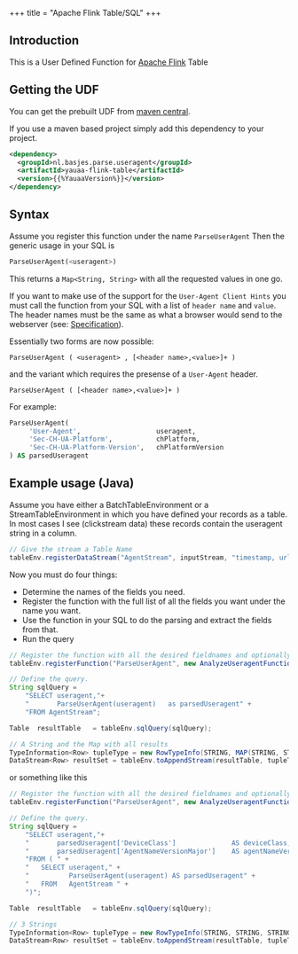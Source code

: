 +++
title = "Apache Flink Table/SQL"
+++
## Introduction
This is a User Defined Function for [Apache Flink](https://flink.apache.org) Table

## Getting the UDF
You can get the prebuilt UDF from [maven central](https://search.maven.org/artifact/nl.basjes.parse.useragent/yauaa-flink-table/{{%YauaaVersion%}}/jar).

If you use a maven based project simply add this dependency to your project.

```xml
<dependency>
  <groupId>nl.basjes.parse.useragent</groupId>
  <artifactId>yauaa-flink-table</artifactId>
  <version>{{%YauaaVersion%}}</version>
</dependency>
```

## Syntax
Assume you register this function under the name `ParseUserAgent`
Then the generic usage in your SQL is

```sql
ParseUserAgent(<useragent>)
```

This returns a `Map<String, String>` with all the requested values in one go.

If you want to make use of the support for the `User-Agent Client Hints` you must call the function from your SQL with a list of `header name` and `value`. The header names must be the same as what a browser would send to the webserver (see: [Specification](https://wicg.github.io/ua-client-hints/#http-ua-hints)).

Essentially two forms are now possible:

    ParseUserAgent ( <useragent> , [<header name>,<value>]+ )

and the variant which requires the presense of a `User-Agent` header.

    ParseUserAgent ( [<header name>,<value>]+ )

For example:
```sql
ParseUserAgent(
     'User-Agent',                   useragent,
     'Sec-CH-UA-Platform',           chPlatform,
     'Sec-CH-UA-Platform-Version',   chPlatformVersion
) AS parsedUseragent
```

## Example usage (Java)
Assume you have either a BatchTableEnvironment or a StreamTableEnvironment in which you have defined your records as a table.
In most cases I see (clickstream data) these records contain the useragent string in a column.

```java
// Give the stream a Table Name
tableEnv.registerDataStream("AgentStream", inputStream, "timestamp, url, useragent");
```

Now you must do four things:

* Determine the names of the fields you need.
* Register the function with the full list of all the fields you want under the name you want.
* Use the function in your SQL to do the parsing and extract the fields from that.
* Run the query


```java
// Register the function with all the desired fieldnames and optionally the size of the cache
tableEnv.registerFunction("ParseUserAgent", new AnalyzeUseragentFunction(15000, "DeviceClass", "AgentNameVersionMajor"));

// Define the query.
String sqlQuery =
    "SELECT useragent,"+
    "       ParseUserAgent(useragent)   as parsedUseragent" +
    "FROM AgentStream";

Table  resultTable   = tableEnv.sqlQuery(sqlQuery);

// A String and the Map with all results
TypeInformation<Row> tupleType = new RowTypeInfo(STRING, MAP(STRING, STRING));
DataStream<Row> resultSet = tableEnv.toAppendStream(resultTable, tupleType);
```

or something like this

```java
// Register the function with all the desired fieldnames and optionally the size of the cache
tableEnv.registerFunction("ParseUserAgent", new AnalyzeUseragentFunction(15000, "DeviceClass", "AgentNameVersionMajor"));

// Define the query.
String sqlQuery =
    "SELECT useragent,"+
    "       parsedUseragent['DeviceClass']              AS deviceClass," +
    "       parsedUseragent['AgentNameVersionMajor']    AS agentNameVersionMajor " +
    "FROM ( " +
    "   SELECT useragent," +
    "          ParseUserAgent(useragent) AS parsedUseragent" +
    "   FROM   AgentStream " +
    ")";

Table  resultTable   = tableEnv.sqlQuery(sqlQuery);

// 3 Strings
TypeInformation<Row> tupleType = new RowTypeInfo(STRING, STRING, STRING);
DataStream<Row> resultSet = tableEnv.toAppendStream(resultTable, tupleType);
```

